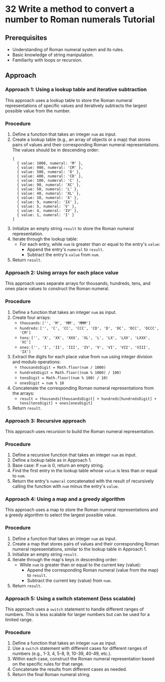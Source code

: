 # 32 Write a method to convert a number to Roman numerals Tutorial

## Prerequisites

*   Understanding of Roman numeral system and its rules.
*   Basic knowledge of string manipulation.
*   Familiarity with loops or recursion.

## Approach

### Approach 1: Using a lookup table and iterative subtraction

This approach uses a lookup table to store the Roman numeral representations of specific values and iteratively subtracts the largest possible value from the number.

### Procedure

1. Define a function that takes an integer `num` as input.
2. Create a lookup table (e.g., an array of objects or a map) that stores pairs of values and their corresponding Roman numeral representations. The values should be in descending order:
    ```
    [
      { value: 1000, numeral: 'M' },
      { value: 900, numeral: 'CM' },
      { value: 500, numeral: 'D' },
      { value: 400, numeral: 'CD' },
      { value: 100, numeral: 'C' },
      { value: 90, numeral: 'XC' },
      { value: 50, numeral: 'L' },
      { value: 40, numeral: 'XL' },
      { value: 10, numeral: 'X' },
      { value: 9, numeral: 'IX' },
      { value: 5, numeral: 'V' },
      { value: 4, numeral: 'IV' },
      { value: 1, numeral: 'I' }
    ]
    ```
3. Initialize an empty string `result` to store the Roman numeral representation.
4. Iterate through the lookup table:
    *   For each entry, while `num` is greater than or equal to the entry's `value`:
        *   Append the entry's `numeral` to `result`.
        *   Subtract the entry's `value` from `num`.
5. Return `result`.

### Approach 2: Using arrays for each place value

This approach uses separate arrays for thousands, hundreds, tens, and ones place values to construct the Roman numeral.

### Procedure

1. Define a function that takes an integer `num` as input.
2. Create four arrays:
    *   `thousands`: `['', 'M', 'MM', 'MMM']`
    *   `hundreds`: `['', 'C', 'CC', 'CCC', 'CD', 'D', 'DC', 'DCC', 'DCCC', 'CM']`
    *   `tens`: `['', 'X', 'XX', 'XXX', 'XL', 'L', 'LX', 'LXX', 'LXXX', 'XC']`
    *   `ones`: `['', 'I', 'II', 'III', 'IV', 'V', 'VI', 'VII', 'VIII', 'IX']`
3. Extract the digits for each place value from `num` using integer division and modulo operations:
    *   `thousandsDigit = Math.floor(num / 1000)`
    *   `hundredsDigit = Math.floor((num % 1000) / 100)`
    *   `tensDigit = Math.floor((num % 100) / 10)`
    *   `onesDigit = num % 10`
4. Concatenate the corresponding Roman numeral representations from the arrays:
    *   `result = thousands[thousandsDigit] + hundreds[hundredsDigit] + tens[tensDigit] + ones[onesDigit]`
5. Return `result`.

### Approach 3: Recursive approach

This approach uses recursion to build the Roman numeral representation.

### Procedure

1. Define a recursive function that takes an integer `num` as input.
2. Define a lookup table as in Approach 1.
3. Base case: If `num` is 0, return an empty string.
4. Find the first entry in the lookup table whose `value` is less than or equal to `num`.
5. Return the entry's `numeral` concatenated with the result of recursively calling the function with `num` minus the entry's `value`.

### Approach 4: Using a map and a greedy algorithm

This approach uses a map to store the Roman numeral representations and a greedy algorithm to select the largest possible value.

### Procedure

1. Define a function that takes an integer `num` as input.
2. Create a map that stores pairs of values and their corresponding Roman numeral representations, similar to the lookup table in Approach 1.
3. Initialize an empty string `result`.
4. Iterate through the map's keys in descending order:
    *   While `num` is greater than or equal to the current key (value):
        *   Append the corresponding Roman numeral (value from the map) to `result`.
        *   Subtract the current key (value) from `num`.
5. Return `result`.

### Approach 5: Using a switch statement (less scalable)

This approach uses a `switch` statement to handle different ranges of numbers. This is less scalable for larger numbers but can be used for a limited range.

### Procedure

1. Define a function that takes an integer `num` as input.
2. Use a `switch` statement with different cases for different ranges of numbers (e.g., 1-3, 4, 5-8, 9, 10-39, 40-49, etc.).
3. Within each case, construct the Roman numeral representation based on the specific rules for that range.
4. Concatenate the results from different cases as needed.
5. Return the final Roman numeral string.
